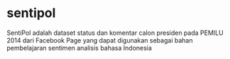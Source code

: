 # sentipol
SentiPol adalah dataset status dan komentar calon presiden pada PEMILU 2014 dari Facebook Page yang dapat digunakan sebagai bahan pembelajaran sentimen analisis bahasa Indonesia
